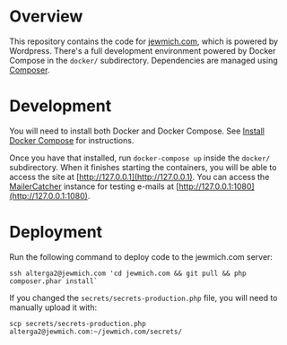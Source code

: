 # Overview

This repository contains the code for [jewmich.com](http://www.jewmich.com), which is powered by Wordpress. There's a full development environment powered by Docker Compose in the `docker/` subdirectory. Dependencies are managed using [Composer](https://getcomposer.org/).  

# Development

You will need to install both Docker and Docker Compose.  See [Install Docker Compose](https://docs.docker.com/compose/install/) for instructions.

Once you have that installed, run `docker-compose up` inside the `docker/` subdirectory. When it finishes starting the containers, you will be able to access the site at [http://127.0.0.1](http://127.0.0.1). You can access the [MailerCatcher](https://mailcatcher.me/) instance for testing e-mails at [http://127.0.0.1:1080](http://127.0.0.1:1080).

# Deployment

Run the following command to deploy code to the jewmich.com server:

```
ssh alterga2@jewmich.com 'cd jewmich.com && git pull && php composer.phar install`
```

If you changed the `secrets/secrets-production.php` file, you will need to manually upload it with:

```
scp secrets/secrets-production.php alterga2@jewmich.com:~/jewmich.com/secrets/
```
